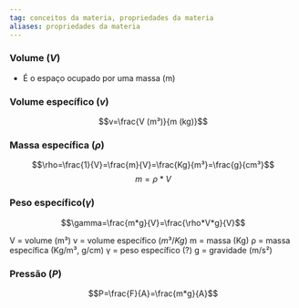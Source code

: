 ```yaml
---
tag: conceitos da materia, propriedades da materia
aliases: propriedades da materia
---
```

### Volume ($V$)
 - É o espaço ocupado por uma massa (m)
 
### Volume específico ($v$) 
$$v=\frac{V (m³)}{m (kg)}$$
### Massa específica ($\rho$)
$$\rho=\frac{1}{V}=\frac{m}{V}=\frac{Kg}{m³}=\frac{g}{cm³}$$ 
$$m=\rho*V$$
### Peso específico($\gamma$)
$$\gamma=\frac{m*g}{V}=\frac{\rho*V*g}{V}$$

V = volume (m³)
v = volume específico ($m³/Kg$)
m = massa (Kg)
ρ = massa específica (Kg/m³, g/cm)
γ = peso específico (?)
g = gravidade (m/s²)

### Pressão ($P$)
$$P=\frac{F}{A}=\frac{m*g}{A}$$
